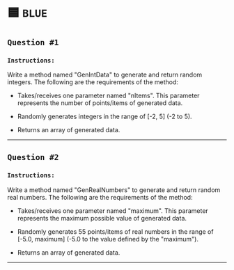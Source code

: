 # 🟦 `BLUE`

## `Question #1`

### `Instructions:`
Write a method named "GenIntData" to generate and return random integers. The following are the requirements of the method:

- Takes/receives one parameter named "nItems". This parameter represents the number of points/items of generated data.

- Randomly generates integers in the range of [-2, 5] (-2 to 5).

- Returns an array of generated data.

---

## `Question #2`

### `Instructions:`
Write a method named "GenRealNumbers" to generate and return random real numbers. The following are the requirements of the method:

- Takes/receives one parameter named "maximum". This parameter represents the maximum possible value of generated data.

- Randomly generates 55 points/items of real numbers in the range of [-5.0, maximum] (-5.0 to the value defined by the "maximum"). 

- Returns an array of generated data.

---






